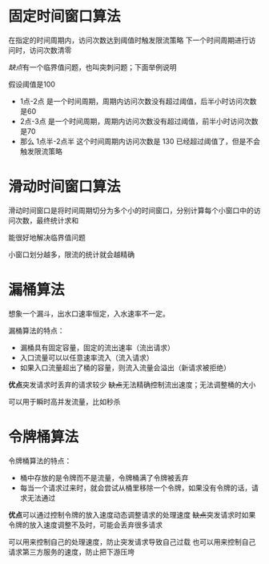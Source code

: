 # 固定时间窗口算法

在指定的时间周期内，访问次数达到阈值时触发限流策略
下一个时间周期进行访问时，访问次数清零

*缺点*有一个临界值问题，也叫突刺问题；下面举例说明

假设阈值是100

- 1点-2点 是一个时间周期，周期内访问次数没有超过阈值，后半小时访问次数是60
- 2点-3点 是一个时间周期，周期内访问次数没有超过阈值，前半小时访问次数是70
- 那么 1点半-2点半 这个时间周期内访问次数是 130 已经超过阈值了，但是不会触发限流策略

# 滑动时间窗口算法

滑动时间窗口是将时间周期切分为多个小的时间窗口，分别计算每个小窗口中的访问次数，最终统计求和

能很好地解决临界值问题

小窗口划分越多，限流的统计就会越精确

# 漏桶算法

想象一个漏斗，出水口速率恒定，入水速率不一定。

漏桶算法的特点：

- 漏桶具有固定容量，固定的流出速率（流出请求）
- 入口流量可以以任意速率流入（流入请求）
- 如果入口流量超出了桶的容量，则流入流量会溢出（新请求被拒绝）

**优点**突发请求时丢弃的请求较少
~~缺点~~无法精确控制流出速度；无法调整桶的大小

可以用于瞬时高并发流量，比如秒杀

# 令牌桶算法

令牌桶算法的特点：

- 桶中存放的是令牌而不是流量，令牌桶满了令牌被丢弃
- 每当一个请求过来时，就会尝试从桶里移除一个令牌，如果没有令牌的话，请求无法通过

**优点**可以通过控制令牌的放入速度动态调整请求的处理速度
~~缺点~~突发请求时如果令牌的放入速度调整不及时，可能会丢弃很多请求

可以用来控制自己的处理速度，防止突发请求导致自己过载
也可以用来控制自己请求第三方服务的速度，防止把下游压垮